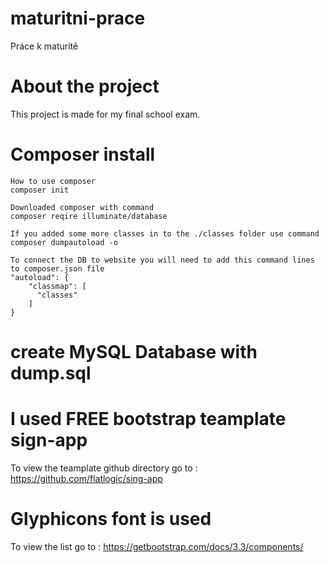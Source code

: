 # maturitni-prace
 Práce k maturitě

# About the project
 This project is made for my final school exam.


# Composer install
    How to use composer
    composer init

    Downloaded composer with command 
    composer reqire illuminate/database

    If you added some more classes in to the ./classes folder use command
    composer dumpautoload -o

    To connect the DB to website you will need to add this command lines to composer.json file
    "autoload": {
        "classmap": [
          "classes"
        ]
    }

# create MySQL Database with dump.sql

# I used FREE bootstrap teamplate sign-app
  To view the teamplate github directory go to : 
  https://github.com/flatlogic/sing-app

# Glyphicons font is used
  To view the list go to : 
  https://getbootstrap.com/docs/3.3/components/